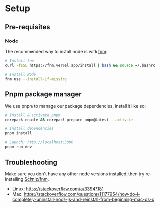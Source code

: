 # Setup

## Pre-requisites

### Node

The recommended way to install node is with [fnm](https://github.com/Schniz/fnm):

```bash
# Install fnm
curl -fsSL https://fnm.vercel.app/install | bash && source ~/.bashrc

# Install Node
fnm use --install-if-missing
```

## Pnpm package manager

We use pnpm to manage our package dependencies, install it like so:

```bash
# Install & activate pnpm
corepack enable && corepack prepare pnpm@latest --activate

# Install dependencies
pnpm install

# Launch: http://localhost:3000
pnpm run dev
```

## Troubleshooting

Make sure you don't have any other node versions installed, then try re-installing [Schniz/fnm](https://github.com/Schniz/fnm?tab=readme-ov-file#installation).

- Linux: https://stackoverflow.com/a/33947181
- Mac: https://stackoverflow.com/questions/11177954/how-do-i-completely-uninstall-node-js-and-reinstall-from-beginning-mac-os-x

